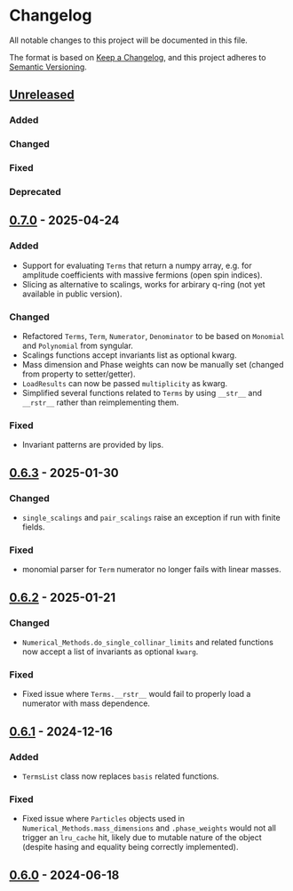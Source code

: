# Changelog

All notable changes to this project will be documented in this file.

The format is based on [Keep a Changelog](https://keepachangelog.com/en/1.0.0/),
and this project adheres to [Semantic Versioning](https://semver.org/spec/v2.0.0.html).

## [Unreleased]

### Added

### Changed

### Fixed

### Deprecated


## [0.7.0] - 2025-04-24

### Added

- Support for evaluating `Terms` that return a numpy array, e.g. for amplitude coefficients with massive fermions (open spin indices).
- Slicing as alternative to scalings, works for arbirary q-ring (not yet available in public version).

### Changed

- Refactored `Terms`, `Term`, `Numerator`, `Denominator` to be based on `Monomial` and `Polynomial` from syngular.
- Scalings functions accept invariants list as optional kwarg.
- Mass dimension and Phase weights can now be manually set (changed from property to setter/getter).
- `LoadResults` can now be passed `multiplicity` as kwarg.
- Simplified several functions related to `Terms` by using `__str__` and `__rstr__` rather than reimplementing them.

### Fixed

- Invariant patterns are provided by lips.


## [0.6.3] - 2025-01-30

### Changed

- `single_scalings` and `pair_scalings` raise an exception if run with finite fields.

### Fixed

- monomial parser for `Term` numerator no longer fails with linear masses.


## [0.6.2] - 2025-01-21

### Changed

- `Numerical_Methods.do_single_collinar_limits` and related functions now accept a list of invariants as optional `kwarg`.

### Fixed

- Fixed issue where `Terms.__rstr__` would fail to properly load a numerator with mass dependence.


## [0.6.1] - 2024-12-16

### Added

- `TermsList` class now replaces `basis` related functions.

### Fixed

- Fixed issue where `Particles` objects used in `Numerical_Methods.mass_dimensions` and `.phase_weights` would not all trigger an `lru_cache` hit, likely due to mutable nature of the object (despite hasing and equality being correctly implemented).


## [0.6.0] - 2024-06-18


[unreleased]: https://github.com/GDeLaurentis/antares/compare/v0.7.0...HEAD
[0.7.0]: https://github.com/GDeLaurentis/antares/releases/compare/v0.6.3...v0.7.0
[0.6.3]: https://github.com/GDeLaurentis/antares/releases/compare/v0.6.2...v0.6.3
[0.6.2]: https://github.com/GDeLaurentis/antares/releases/compare/v0.6.1...v0.6.2
[0.6.1]: https://github.com/GDeLaurentis/antares/releases/compare/v0.6.0...v0.6.1
[0.6.0]: https://github.com/GDeLaurentis/antares/releases/tag/v0.6.0
